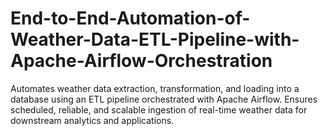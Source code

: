 # End-to-End-Automation-of-Weather-Data-ETL-Pipeline-with-Apache-Airflow-Orchestration
Automates weather data extraction, transformation, and loading into a database using an ETL pipeline orchestrated with Apache Airflow. Ensures scheduled, reliable, and scalable ingestion of real-time weather data for downstream analytics and applications.
